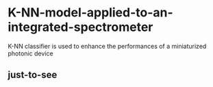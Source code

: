 # K-NN-model-applied-to-an-integrated-spectrometer
K-NN classifier is used to enhance the performances of a miniaturized photonic device 

## just-to-see 

